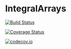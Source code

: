 # IntegralArrays

[![Build Status](https://travis-ci.org/mronian/IntegralArrays.jl.svg?branch=master)](https://travis-ci.org/mronian/IntegralArrays.jl)

[![Coverage Status](https://coveralls.io/repos/mronian/IntegralArrays.jl/badge.svg?branch=master&service=github)](https://coveralls.io/github/mronian/IntegralArrays.jl?branch=master)

[![codecov.io](http://codecov.io/github/mronian/IntegralArrays.jl/coverage.svg?branch=master)](http://codecov.io/github/mronian/IntegralArrays.jl?branch=master)
